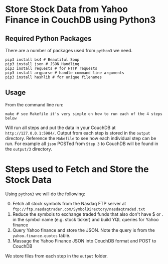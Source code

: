 # Store Stock Data from Yahoo Finance in CouchDB using Python3

## Required Python Packages
There are a number of packages used from `python3` we need.

```
pip3 install bs4 # Beautiful Soup
pip3 install json # JSON Handling
pip3 install requests # for HTTP requests
pip3 install argparse # handle command line arguments
pip3 install hashlib # for unique filenames
```

## Usage
From the command line run:

```
make # see Makefile it's very simple on how to run each of the 4 steps below
```

Will run all steps and put the data in your CouchDB at `http://127.0.0.1:5984/`. Output from each step is stored in the `output` directory. Reference the `Makefile` to see how each individual step can be run. For example all `json` POSTed from `Step 3` to CouchDB will be found in the `output/3` directory.

# Steps used to Fetch and Store the Stock Data
Using `python3` we will do the following:

0. Fetch all stock symbols from the Nasdaq FTP server at `ftp://ftp.nasdaqtrader.com/SymbolDirectory/nasdaqtraded.txt`
1. Reduce the symbols to exchange traded funds that also don't have $ or . in the symbol name (e.g. stock ticker) and build YQL queries for Yahoo finance
2. Query Yahoo finance and store the JSON. Note the query is from the `yahoo.finance.quotes` table.
3. Massage the Yahoo Finance JSON into CouchDB format and POST to CouchDB

We store files from each step in the `output` folder.
